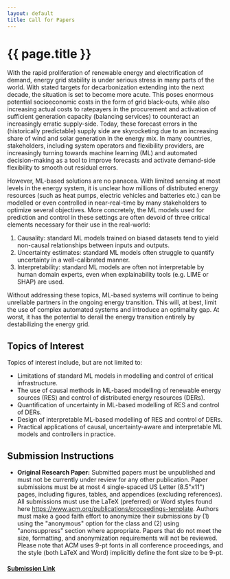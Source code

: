 ```yaml
---
layout: default
title: Call for Papers
---
```


<h1 class="display-5 mb-4">
    {{ page.title }}
</h1>

<p>With the rapid proliferation of renewable energy and electrification of demand, energy grid stability is under serious stress in many parts of the world. With stated targets for decarbonization extending into the next decade, the situation is set to become more acute. This poses enormous potential socioeconomic costs in the form of grid black-outs, while also increasing actual costs to ratepayers in the procurement and activation of sufficient generation capacity (balancing services) to counteract an increasingly erratic supply-side. Today, these forecast errors in the (historically predictable) supply side are skyrocketing due to an increasing share of wind and solar generation in the energy mix. In many countries, stakeholders, including system operators and flexibility providers, are increasingly turning towards machine learning (ML) and automated decision-making as a tool to improve forecasts and activate demand-side flexibility to smooth out residual errors. </p>

<p>However, ML-based solutions are no panacea. With limited sensing at most levels in the energy system, it is unclear how millions of distributed energy resources (such as heat pumps, electric vehicles and batteries etc.) can be modelled or even controlled in near-real-time by many stakeholders to optimize several objectives. More concretely, the ML models used for prediction and control in these settings are often devoid of three critical elements necessary for their use in the real-world: </p>
<ol>
    <li> Causality: standard ML models trained on biased datasets tend to yield non-causal relationships between inputs and outputs. </li>
    <li> Uncertainty estimates: standard ML models often struggle to quantify uncertainty in a well-calibrated manner.</li>
    <li> Interpretability: standard ML models are often not interpretable by human domain experts, even when explainability tools (e.g. LIME or SHAP) are used.</li>
</ol>

<p> Without addressing these topics, ML-based systems will continue to being unreliable partners in the ongoing energy transition. This will, at best, limit the use of complex automated systems and introduce an optimality gap. At worst, it has the potential to derail the energy transition entirely by destabilizing the energy grid. </p>

<h2>Topics of Interest</h2>

<p>Topics of interest include, but are not limited to:</p>
<ul>
<li> Limitations of standard ML models in modelling and control of critical
infrastructure.</li>
<li> The use of causal methods in ML-based modelling of renewable energy
sources (RES) and control of distributed energy resources (DERs).</li>
<li> Quantification of uncertainty in ML-based modelling of RES and control of
DERs.</li>
<li> Design of interpretable ML-based modelling of RES and control of DERs.
<li> Practical applications of causal, uncertainty-aware and interpretable ML
models and controllers in practice.
</ul>

<h2>Submission Instructions</h2>
<ul>
    <li><b> Original Research Paper:</b> Submitted papers must be unpublished and must not be currently under review for any other publication. Paper submissions must be at most 4 single-spaced US Letter (8.5"x11") pages, including figures, tables, and appendices (excluding references). All submissions must use the LaTeX (preferred) or Word styles found here <a href="https://www.acm.org/publications/proceedings-template">https://www.acm.org/publications/proceedings-template</a>. Authors must make a good faith effort to anonymize their submissions by (1) using the "anonymous" option for the class and (2) using "anonsuppress" section where appropriate. Papers that do not meet the size, formatting, and anonymization requirements will not be reviewed. Please note that ACM uses 9-pt fonts in all conference proceedings, and the style (both LaTeX and Word) implicitly define the font size to be 9-pt.</li>

</ul>


<h4><a href="https://safe-energy24.hotcrp.com/">Submission Link</a><h4>

